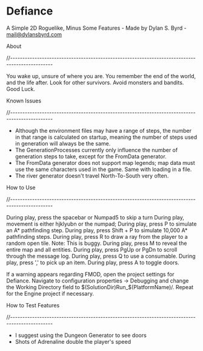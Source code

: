 # Defiance
A Simple 2D Roguelike, Minus Some Features - Made by Dylan S. Byrd - mail@dylansbyrd.com

About

//-----------------------------------------------------------------------------------------------

You wake up, unsure of where you are.
You remember the end of the world, and the life after.
Look for other survivors. Avoid monsters and bandits.
Good Luck.


Known Issues

//-----------------------------------------------------------------------------------------------

- Although the environment files may have a range of steps, the number in that range is calculated
  on startup, meaning the number of steps used in generation will always be the same.
- The GenerationProcesses currently only influence the number of generation steps to take, except
  for the FromData generator.
- The FromData generator does not support map legends; map data must use the same characters used
  in the game. Same with loading in a file.
- The river generator doesn't travel North-To-South very often.


How to Use

//-----------------------------------------------------------------------------------------------

During play, press the spacebar or Numpad5 to skip a turn
During play, movement is either hjklyubn or the numpad;
During play, press P to simulate an A* pathfinding step.
During play, press Shift + P to simulate 10,000 A* pathfinding steps.
During play, press R to draw a ray from the player to a random open tile. Note: This is buggy.
During play, press M to reveal the entire map and all entities.
During play, press PgUp or PgDn to scroll through the message log.
During play, press Q to use a consumable.
During play, press ',' to pick up an item.
During play, press A to toggle doors.


If a warning appears regarding FMOD, open the project settings for Defiance. Navigate to configuration 
properties -> Debugging and change the Working Directory field to $(SolutionDir)Run_$(PlatformName)/.
Repeat for the Engine project if necessary.


How to Test Features

//-----------------------------------------------------------------------------------------------

- I suggest using the Dungeon Generator to see doors
- Shots of Adrenaline double the player's speed